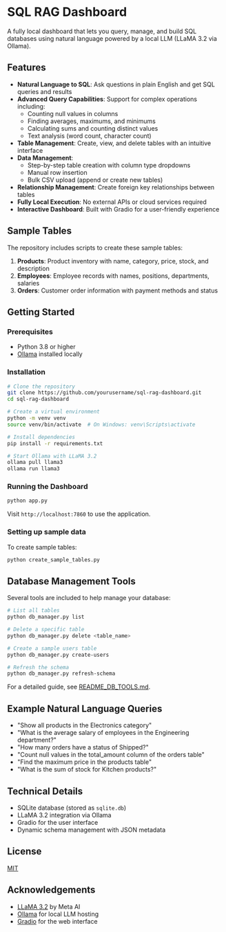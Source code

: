 # SQL RAG Dashboard

A fully local dashboard that lets you query, manage, and build SQL databases using natural language powered by a local LLM (LLaMA 3.2 via Ollama).

## Features

- **Natural Language to SQL**: Ask questions in plain English and get SQL queries and results
- **Advanced Query Capabilities**: Support for complex operations including:
  - Counting null values in columns
  - Finding averages, maximums, and minimums
  - Calculating sums and counting distinct values
  - Text analysis (word count, character count)
- **Table Management**: Create, view, and delete tables with an intuitive interface
- **Data Management**:
  - Step-by-step table creation with column type dropdowns
  - Manual row insertion
  - Bulk CSV upload (append or create new tables)
- **Relationship Management**: Create foreign key relationships between tables
- **Fully Local Execution**: No external APIs or cloud services required
- **Interactive Dashboard**: Built with Gradio for a user-friendly experience

## Sample Tables

The repository includes scripts to create these sample tables:

1. **Products**: Product inventory with name, category, price, stock, and description
2. **Employees**: Employee records with names, positions, departments, salaries
3. **Orders**: Customer order information with payment methods and status

## Getting Started

### Prerequisites

- Python 3.8 or higher
- [Ollama](https://ollama.ai/) installed locally

### Installation

```bash
# Clone the repository
git clone https://github.com/yourusername/sql-rag-dashboard.git
cd sql-rag-dashboard

# Create a virtual environment
python -m venv venv
source venv/bin/activate  # On Windows: venv\Scripts\activate

# Install dependencies
pip install -r requirements.txt

# Start Ollama with LLaMA 3.2
ollama pull llama3
ollama run llama3
```

### Running the Dashboard

```bash
python app.py
```

Visit `http://localhost:7860` to use the application.

### Setting up sample data

To create sample tables:

```bash
python create_sample_tables.py
```

## Database Management Tools

Several tools are included to help manage your database:

```bash
# List all tables
python db_manager.py list

# Delete a specific table
python db_manager.py delete <table_name>

# Create a sample users table
python db_manager.py create-users

# Refresh the schema
python db_manager.py refresh-schema
```

For a detailed guide, see [README_DB_TOOLS.md](README_DB_TOOLS.md).

## Example Natural Language Queries

- "Show all products in the Electronics category"
- "What is the average salary of employees in the Engineering department?"
- "How many orders have a status of Shipped?"
- "Count null values in the total_amount column of the orders table"
- "Find the maximum price in the products table"
- "What is the sum of stock for Kitchen products?"

## Technical Details

- SQLite database (stored as `sqlite.db`)
- LLaMA 3.2 integration via Ollama
- Gradio for the user interface
- Dynamic schema management with JSON metadata

## License

[MIT](LICENSE)

## Acknowledgements

- [LLaMA 3.2](https://ai.meta.com/llama/) by Meta AI
- [Ollama](https://ollama.ai/) for local LLM hosting
- [Gradio](https://www.gradio.app/) for the web interface
